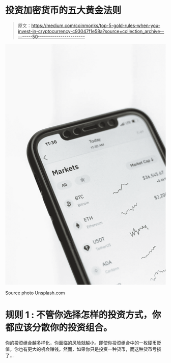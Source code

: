 # 投资加密货币的五大黄金法则

> 原文：<https://medium.com/coinmonks/top-5-gold-rules-when-you-invest-in-cryptocurrency-c93047f1e58a?source=collection_archive---------50----------------------->

![](img/f93a9723278f26d590f189ad3d2eecda.png)

Source photo Unsplash.com

# 规则 1 **:** 不管你选择怎样的投资方式，你都应该分散你的投资组合。

你的投资组合越多样化，你面临的风险就越小。即使你投资组合中的一枚硬币贬值，你也有更大的机会赚钱。然而，如果你只是投资一种货币，而这种货币亏损了…